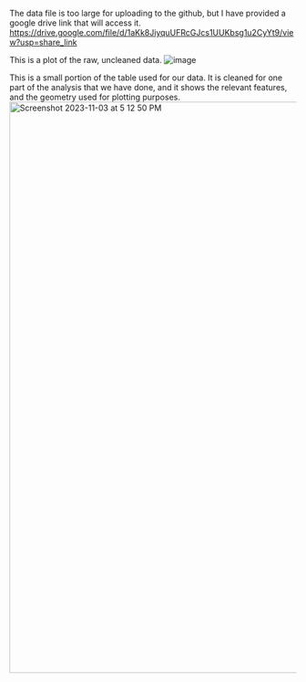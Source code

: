 The data file is too large for uploading to the github, but I have provided a google drive link that will access it. 
https://drive.google.com/file/d/1aKk8JiyquUFRcGJcs1UUKbsg1u2CyYt9/view?usp=share_link

This is a plot of the raw, uncleaned data.
![image](https://github.com/ehasty314/Hackathon/assets/112575799/00b24b04-c764-4b3d-8144-f67a13761844)

This is a small portion of the table used for our data. It is cleaned for one part of the analysis that we have done, and it shows the relevant features, and the geometry used for plotting purposes.
<img width="1001" alt="Screenshot 2023-11-03 at 5 12 50 PM" src="https://github.com/ehasty314/Hackathon/assets/112575799/f29a40db-6da0-4ca7-bec1-8ac0988a1982">
